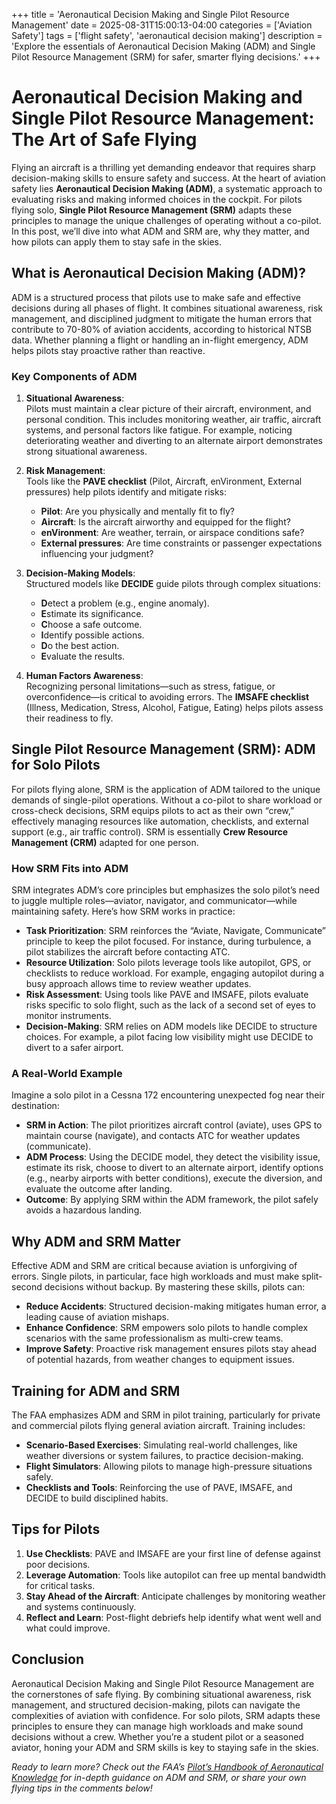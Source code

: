+++
title = 'Aeronautical Decision Making and Single Pilot Resource Management'
date = 2025-08-31T15:00:13-04:00
categories = ['Aviation Safety']
tags = ['flight safety', 'aeronautical decision making']
description = 'Explore the essentials of Aeronautical Decision Making (ADM) and Single Pilot Resource Management (SRM) for safer, smarter flying decisions.'
+++

# Aeronautical Decision Making and Single Pilot Resource Management: The Art of Safe Flying

Flying an aircraft is a thrilling yet demanding endeavor that requires sharp decision-making skills to ensure safety and success. At the heart of aviation safety lies **Aeronautical Decision Making (ADM)**, a systematic approach to evaluating risks and making informed choices in the cockpit. For pilots flying solo, **Single Pilot Resource Management (SRM)** adapts these principles to manage the unique challenges of operating without a co-pilot. In this post, we’ll dive into what ADM and SRM are, why they matter, and how pilots can apply them to stay safe in the skies.

## What is Aeronautical Decision Making (ADM)?

ADM is a structured process that pilots use to make safe and effective decisions during all phases of flight. It combines situational awareness, risk management, and disciplined judgment to mitigate the human errors that contribute to 70-80% of aviation accidents, according to historical NTSB data. Whether planning a flight or handling an in-flight emergency, ADM helps pilots stay proactive rather than reactive.

### Key Components of ADM

1. **Situational Awareness**:  
   Pilots must maintain a clear picture of their aircraft, environment, and personal condition. This includes monitoring weather, air traffic, aircraft systems, and personal factors like fatigue. For example, noticing deteriorating weather and diverting to an alternate airport demonstrates strong situational awareness.

2. **Risk Management**:  
   Tools like the **PAVE checklist** (Pilot, Aircraft, enVironment, External pressures) help pilots identify and mitigate risks:  
   - **Pilot**: Are you physically and mentally fit to fly?  
   - **Aircraft**: Is the aircraft airworthy and equipped for the flight?  
   - **enVironment**: Are weather, terrain, or airspace conditions safe?  
   - **External pressures**: Are time constraints or passenger expectations influencing your judgment?  

3. **Decision-Making Models**:  
   Structured models like **DECIDE** guide pilots through complex situations:  
   - **D**etect a problem (e.g., engine anomaly).  
   - **E**stimate its significance.  
   - **C**hoose a safe outcome.  
   - **I**dentify possible actions.  
   - **D**o the best action.  
   - **E**valuate the results.  

4. **Human Factors Awareness**:  
   Recognizing personal limitations—such as stress, fatigue, or overconfidence—is critical to avoiding errors. The **IMSAFE checklist** (Illness, Medication, Stress, Alcohol, Fatigue, Eating) helps pilots assess their readiness to fly.

## Single Pilot Resource Management (SRM): ADM for Solo Pilots

For pilots flying alone, SRM is the application of ADM tailored to the unique demands of single-pilot operations. Without a co-pilot to share workload or cross-check decisions, SRM equips pilots to act as their own “crew,” effectively managing resources like automation, checklists, and external support (e.g., air traffic control). SRM is essentially **Crew Resource Management (CRM)** adapted for one person.

### How SRM Fits into ADM

SRM integrates ADM’s core principles but emphasizes the solo pilot’s need to juggle multiple roles—aviator, navigator, and communicator—while maintaining safety. Here’s how SRM works in practice:

- **Task Prioritization**: SRM reinforces the “Aviate, Navigate, Communicate” principle to keep the pilot focused. For instance, during turbulence, a pilot stabilizes the aircraft before contacting ATC.  
- **Resource Utilization**: Solo pilots leverage tools like autopilot, GPS, or checklists to reduce workload. For example, engaging autopilot during a busy approach allows time to review weather updates.  
- **Risk Assessment**: Using tools like PAVE and IMSAFE, pilots evaluate risks specific to solo flight, such as the lack of a second set of eyes to monitor instruments.  
- **Decision-Making**: SRM relies on ADM models like DECIDE to structure choices. For example, a pilot facing low visibility might use DECIDE to divert to a safer airport.

### A Real-World Example

Imagine a solo pilot in a Cessna 172 encountering unexpected fog near their destination:  
- **SRM in Action**: The pilot prioritizes aircraft control (aviate), uses GPS to maintain course (navigate), and contacts ATC for weather updates (communicate).  
- **ADM Process**: Using the DECIDE model, they detect the visibility issue, estimate its risk, choose to divert to an alternate airport, identify options (e.g., nearby airports with better conditions), execute the diversion, and evaluate the outcome after landing.  
- **Outcome**: By applying SRM within the ADM framework, the pilot safely avoids a hazardous landing.

## Why ADM and SRM Matter

Effective ADM and SRM are critical because aviation is unforgiving of errors. Single pilots, in particular, face high workloads and must make split-second decisions without backup. By mastering these skills, pilots can:  
- **Reduce Accidents**: Structured decision-making mitigates human error, a leading cause of aviation mishaps.  
- **Enhance Confidence**: SRM empowers solo pilots to handle complex scenarios with the same professionalism as multi-crew teams.  
- **Improve Safety**: Proactive risk management ensures pilots stay ahead of potential hazards, from weather changes to equipment issues.

## Training for ADM and SRM

The FAA emphasizes ADM and SRM in pilot training, particularly for private and commercial pilots flying general aviation aircraft. Training includes:  
- **Scenario-Based Exercises**: Simulating real-world challenges, like weather diversions or system failures, to practice decision-making.  
- **Flight Simulators**: Allowing pilots to manage high-pressure situations safely.  
- **Checklists and Tools**: Reinforcing the use of PAVE, IMSAFE, and DECIDE to build disciplined habits.

## Tips for Pilots

1. **Use Checklists**: PAVE and IMSAFE are your first line of defense against poor decisions.  
2. **Leverage Automation**: Tools like autopilot can free up mental bandwidth for critical tasks.  
3. **Stay Ahead of the Aircraft**: Anticipate challenges by monitoring weather and systems continuously.  
4. **Reflect and Learn**: Post-flight debriefs help identify what went well and what could improve.  

## Conclusion

Aeronautical Decision Making and Single Pilot Resource Management are the cornerstones of safe flying. By combining situational awareness, risk management, and structured decision-making, pilots can navigate the complexities of aviation with confidence. For solo pilots, SRM adapts these principles to ensure they can manage high workloads and make sound decisions without a crew. Whether you’re a student pilot or a seasoned aviator, honing your ADM and SRM skills is key to staying safe in the skies.

*Ready to learn more? Check out the FAA’s [Pilot’s Handbook of Aeronautical Knowledge](https://www.faa.gov/regulations_policies/handbooks_manuals/aviation/phak) for in-depth guidance on ADM and SRM, or share your own flying tips in the comments below!*
